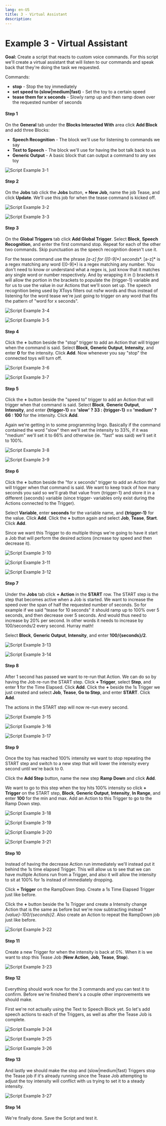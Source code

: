 ```yaml
---
lang: en-US
title: 3 - Virtual Assistant
description: 
---
```


# Example 3 - Virtual Assistant

**Goal:** Create a script that reacts to custom voice commands. For this script we'll create a virtual assistant that will listen to our commands and speak back that they're doing the task we requested.

Commands:
* **stop** - Stop the toy immediately
* **set speed to (slow|medium|fast)** - Set the toy to a certain speed
* **tease them for x seconds** - Slowly ramp up and then ramp down over the requested number of seconds

#### Step 1
On the **General** tab under the **Blocks Interacted With** area click **Add Block** and add three Blocks:
* **Speech Recognition** - The block we'll use for listening to commands we say
* **Text to Speech** - The block we'll use for having the bot talk back to us
* **Generic Output** - A basic block that can output a command to any sex toy

![Script Example 3-1](../images/script-example-3-1.png)

#### Step 2
On the **Jobs** tab click the **Jobs** button, **+ New Job**, name the job Tease, and click **Update**. We'll use this job for when the tease command is kicked off.

![Script Example 3-2](../images/script-example-3-2.png)

![Script Example 3-3](../images/script-example-3-3.png)

#### Step 3
On the **Global Triggers** tab click **Add Global Trigger**. Select **Block**, **Speech Recognition**, and enter the first command stop. Repeat for each of the other two commands. Skip punctuation as the speech recognition doesn't use it.

For the tease command use the phrase **[a-z]* for ([0-9]\*) seconds**. [a-z]* is a regex matching any word ([0-9]*) is a regex matching any number. You don't need to know or understand what a regex is, just know that it matches any single word or number respectively. And by wrapping it in () brackets it will allow the portion in the brackets to populate the {trigger-1} variable and for us to use the value in our Actions that we'll soon set up. The speech recognition being used by XToys filters out nsfw words and thus instead of listening for the word tease we're just going to trigger on any word that fits the pattern of "word for x seconds".

![Script Example 3-4](../images/script-example-3-4.png)

![Script Example 3-5](../images/script-example-3-5.png)

#### Step 4
Click the **+** button beside the "stop" trigger to add an Action that will trigger when the command is said. Select **Block**, **Generic Output**, **Intensity**, and enter **0** for the intensity. Click **Add**. Now whenever you say "stop" the connected toys will turn off.

![Script Example 3-6](../images/script-example-3-6.png)

![Script Example 3-7](../images/script-example-3-7.png)

#### Step 5
Click the **+** button beside the "speed to" trigger to add an Action that will trigger when that command is said. Select **Block**, **Generic Output**, **Intensity**, and enter **{trigger-1} == 'slow' ? 33 : {trigger-1} == 'medium' ? 66 : 100** for the intensity. Click **Add**.

Again we're getting in to some programming lingo. Basically if the command contained the word "slow" then we'll set the intensity to 33%, if it was "medium" we'll set it to 66% and otherwise (ie. "fast" was said) we'll set it to 100%.

![Script Example 3-8](../images/script-example-3-8.png)

![Script Example 3-9](../images/script-example-3-9.png)

#### Step 6
Click the **+** button beside the "for x seconds" trigger to add an Action that will trigger when that command is said. We want to keep track of how many seconds you said so we'll grab that value from {trigger-1} and store it in a different {seconds} variable (since trigger- variables only exist during the Actions connected to the Trigger).

Select **Variable**, enter **seconds** for the variable name, and **{trigger-1}** for the value. Click **Add**.
Click the **+** button again and select **Job**, **Tease**, **Start**. Click **Add**.

Since we want this Trigger to do multiple things we're going to have it start a Job that will perform the desired actions (increase toy speed and then decrease it).

![Script Example 3-10](../images/script-example-3-10.png)

![Script Example 3-11](../images/script-example-3-11.png)

![Script Example 3-12](../images/script-example-3-12.png)

#### Step 7
Under the **Jobs** tab click **+ Action** in the **START** row. The START step is the step that becomes active when a Job is started. We want to increase the speed over the span of half the requested number of seconds. So for example if we said "tease for 10 seconds" it should ramp up to 100% over 5 seconds, and then decrease over 5 seconds. And would thus need to increase by 20% per second. In other words it needs to increase by 100/seconds/2 every second. Hurray math!

Select **Block**, **Generic Output**, **Intensity**, and enter **100/{seconds}/2**.

![Script Example 3-13](../images/script-example-3-13.png)

![Script Example 3-14](../images/script-example-3-14.png)

#### Step 8
After 1 second has passed we want to re-run that Action. We can do so by having the Job re-run the START step. Click **+ Trigger**, select **Step**, and enter **1** for the Time Elapsed. Click **Add**. Click the **+** beside the 1s Trigger we just created and select **Job**, **Tease**, **Go to Step**, and enter **START**. Click **Add**.

The actions in the START step will now re-run every second.

![Script Example 3-15](../images/script-example-3-15.png)

![Script Example 3-16](../images/script-example-3-16.png)

![Script Example 3-17](../images/script-example-3-17.png)

#### Step 9
Once the toy has reached 100% intensity we want to stop repeating the START step and switch to a new step that will lower the intensity every second until we're back to 0.

Click the **Add Step** button, name the new step **Ramp Down** and click **Add**.

We want to go to this step when the toy hits 100% intensity so click **+ Trigger** on the START step, **Block**, **Generic Output**, **Intensity**, **In Range**, and enter **100** for the min and max.
Add an Action to this Trigger to go to the Ramp Down step.

![Script Example 3-18](../images/script-example-3-18.png)

![Script Example 3-19](../images/script-example-3-19.png)

![Script Example 3-20](../images/script-example-3-20.png)

![Script Example 3-21](../images/script-example-3-21.png)

#### Step 10
Instead of having the decrease Action run immediately we'll instead put it behind the 1s time elapsed Trigger. This will allow us to see that we can have multiple Actions run from a Trigger, and also it will allow the intensity to sit at 100% for 1s instead of immediately dropping.

Click **+ Trigger** on the RampDown Step. Create a 1s Time Elapsed Trigger just like before.

Click the **+** button beside the 1s Trigger and create a Intensity change Action that is the same as before but we're now subtracting instead **{value}-100/{seconds}*2**. Also create an Action to repeat the RampDown job just like before.

![Script Example 3-22](../images/script-example-3-22.png)

#### Step 11
Create a new Trigger for when the intensity is back at 0%. When it is we want to stop this Tease Job (**New Action**, **Job**, **Tease**, **Stop**).

![Script Example 3-23](../images/script-example-3-23.png)

#### Step 12
Everything should work now for the 3 commands and you can test it to confirm. Before we're finished there's a couple other improvements we should make.

First we're not actually using the Text to Speech Block yet. So let's add speech actions to each of the Triggers, as well as after the Tease Job is complete.

![Script Example 3-24](../images/script-example-3-24.png)

![Script Example 3-25](../images/script-example-3-25.png)

![Script Example 3-26](../images/script-example-3-26.png)

#### Step 13
And lastly we should make the stop and (slow|medium|fast) Triggers stop the Tease job if it's already running since the Tease Job attempting to adjust the toy intensity will conflict with us trying to set it to a steady intensity.

![Script Example 3-27](../images/script-example-3-27.png)

#### Step 14
We're finally done. Save the Script and test it.
